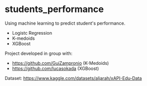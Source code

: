# students_performance

Using machine learning to predict student's performance.

- Logistc Regression
- K-medoids
- XGBoost

Project developed in group with:
- https://github.com/GuiZampronio (K-Medoids)
- https://github.com/lucasokada (XGBoost)

Dataset: https://www.kaggle.com/datasets/aljarah/xAPI-Edu-Data
